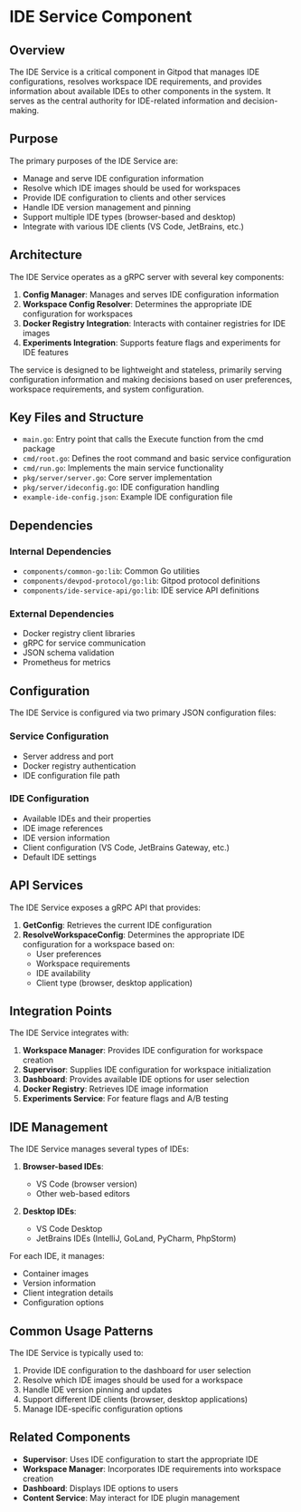 # IDE Service Component

## Overview

The IDE Service is a critical component in Gitpod that manages IDE configurations, resolves workspace IDE requirements, and provides information about available IDEs to other components in the system. It serves as the central authority for IDE-related information and decision-making.

## Purpose

The primary purposes of the IDE Service are:
- Manage and serve IDE configuration information
- Resolve which IDE images should be used for workspaces
- Provide IDE configuration to clients and other services
- Handle IDE version management and pinning
- Support multiple IDE types (browser-based and desktop)
- Integrate with various IDE clients (VS Code, JetBrains, etc.)

## Architecture

The IDE Service operates as a gRPC server with several key components:

1. **Config Manager**: Manages and serves IDE configuration information
2. **Workspace Config Resolver**: Determines the appropriate IDE configuration for workspaces
3. **Docker Registry Integration**: Interacts with container registries for IDE images
4. **Experiments Integration**: Supports feature flags and experiments for IDE features

The service is designed to be lightweight and stateless, primarily serving configuration information and making decisions based on user preferences, workspace requirements, and system configuration.

## Key Files and Structure

- `main.go`: Entry point that calls the Execute function from the cmd package
- `cmd/root.go`: Defines the root command and basic service configuration
- `cmd/run.go`: Implements the main service functionality
- `pkg/server/server.go`: Core server implementation
- `pkg/server/ideconfig.go`: IDE configuration handling
- `example-ide-config.json`: Example IDE configuration file

## Dependencies

### Internal Dependencies
- `components/common-go:lib`: Common Go utilities
- `components/devpod-protocol/go:lib`: Gitpod protocol definitions
- `components/ide-service-api/go:lib`: IDE service API definitions

### External Dependencies
- Docker registry client libraries
- gRPC for service communication
- JSON schema validation
- Prometheus for metrics

## Configuration

The IDE Service is configured via two primary JSON configuration files:

### Service Configuration
- Server address and port
- Docker registry authentication
- IDE configuration file path

### IDE Configuration
- Available IDEs and their properties
- IDE image references
- IDE version information
- Client configuration (VS Code, JetBrains Gateway, etc.)
- Default IDE settings

## API Services

The IDE Service exposes a gRPC API that provides:

1. **GetConfig**: Retrieves the current IDE configuration
2. **ResolveWorkspaceConfig**: Determines the appropriate IDE configuration for a workspace based on:
   - User preferences
   - Workspace requirements
   - IDE availability
   - Client type (browser, desktop application)

## Integration Points

The IDE Service integrates with:
1. **Workspace Manager**: Provides IDE configuration for workspace creation
2. **Supervisor**: Supplies IDE configuration for workspace initialization
3. **Dashboard**: Provides available IDE options for user selection
4. **Docker Registry**: Retrieves IDE image information
5. **Experiments Service**: For feature flags and A/B testing

## IDE Management

The IDE Service manages several types of IDEs:
1. **Browser-based IDEs**:
   - VS Code (browser version)
   - Other web-based editors

2. **Desktop IDEs**:
   - VS Code Desktop
   - JetBrains IDEs (IntelliJ, GoLand, PyCharm, PhpStorm)

For each IDE, it manages:
- Container images
- Version information
- Client integration details
- Configuration options

## Common Usage Patterns

The IDE Service is typically used to:
1. Provide IDE configuration to the dashboard for user selection
2. Resolve which IDE images should be used for a workspace
3. Handle IDE version pinning and updates
4. Support different IDE clients (browser, desktop applications)
5. Manage IDE-specific configuration options

## Related Components

- **Supervisor**: Uses IDE configuration to start the appropriate IDE
- **Workspace Manager**: Incorporates IDE requirements into workspace creation
- **Dashboard**: Displays IDE options to users
- **Content Service**: May interact for IDE plugin management
